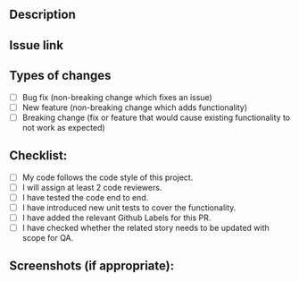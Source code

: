 <!--- Provide a general summary of your changes in the Title above -->

## Description
<!--- Describe your changes in detail -->

## Issue link
<!--- Paste a link to the Jira issue this pull request is solving -->

## Types of changes
<!--- What types of changes does your code introduce? Put an `x` in all the boxes that apply: -->
- [ ] Bug fix (non-breaking change which fixes an issue)
- [ ] New feature (non-breaking change which adds functionality)
- [ ] Breaking change (fix or feature that would cause existing functionality to not work as expected)

## Checklist:
<!--- Go over all the following points, and put an `x` in all the boxes that apply. -->
<!--- If you're unsure about any of these, don't hesitate to ask. We're here to help! -->
- [ ] My code follows the code style of this project.
- [ ] I will assign at least 2 code reviewers.
- [ ] I have tested the code end to end.
- [ ] I have introduced new unit tests to cover the functionality.
- [ ] I have added the relevant Github Labels for this PR.
- [ ] I have checked whether the related story needs to be updated with scope for QA.

## Screenshots (if appropriate):
